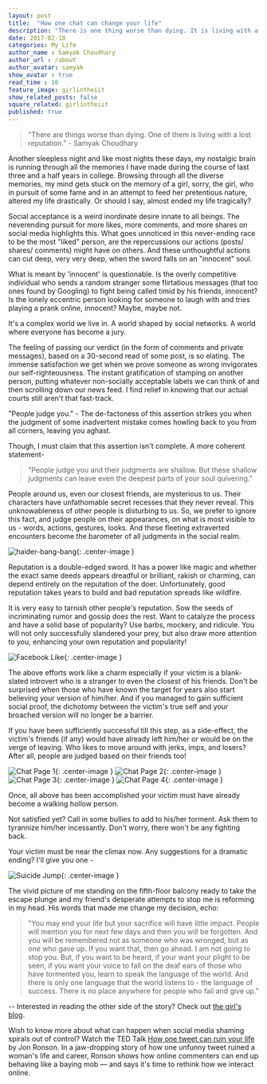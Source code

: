 ```yaml
---
layout: post
title:  "How one chat can change your life"
description: "There is one thing worse than dying. It is living with a lost reputation."
date: 2017-02-10
categories: My_Life
author_name : Samyak Choudhary
author_url : /about
author_avatar: samyak
show_avatar : true
read_time : 10
feature_image: girlintheiit
show_related_posts: false
square_related: girlintheiit
published: true
---
```


>"There are things worse than dying. One of them is living with a lost reputation." - Samyak Choudhary

[//]: <> (I don't believe in revenge but I do believe in honest expression. And above all, I believe everyone deserves a right to say.)

Another sleepless night and like most nights these days, my nostalgic brain is running through all the memories I have made during the course of last three and a half years in college. Browsing through all the diverse memories, my mind gets stuck on the memory of a girl, sorry, the girl, who in pursuit of some fame and in an attempt to feed her pretentious nature, altered my life drastically. Or should I say, almost ended my life tragically?

Social acceptance is a weird inordinate desire innate to all beings. The neverending pursuit for more likes, more comments, and more shares on social media highlights this. What goes unnoticed in this never-ending race to be the most "liked" person, are the repercussions our actions (posts/ shares/ comments) might have on others. And these unthoughtful actions can cut deep, very very deep, when the sword falls on an "innocent" soul.

What is meant by 'innocent' is questionable. Is the overly competitive individual who sends a random stranger some flirtatious messages (that too ones found by Googling) to fight being called timid by his friends, innocent? Is the lonely eccentric person looking for someone to laugh with and tries playing a prank online, innocent? Maybe, maybe not.

It's a complex world we live in. A world shaped by social networks. A world where everyone has become a jury. 

The feeling of passing our verdict (in the form of comments and private messages), based on a 30-second read of some post, is so elating. The immense satisfaction we get when we prove someone as wrong invigorates our self-righteousness. The instant gratification of stamping on another person, putting whatever non-socially acceptable labels we can think of and then scrolling down our news feed. I find relief in knowing that our actual courts still aren't that fast-track.

"People judge you." - The de-factoness of this assertion strikes you when the judgment of some inadvertent mistake comes howling back to you from all corners, leaving you aghast. 

Though, I must claim that this assertion isn't complete. A more coherent statement-

>"People judge you and their judgments are shallow. But these shallow judgments can leave even the deepest parts of your soul quivering."

People around us, even our closest friends, are mysterious to us. Their characters have unfathomable secret recesses that they never reveal. This unknowableness of other people is disturbing to us. So, we prefer to ignore this fact, and judge people on their appearances, on what is most visible to us - words, actions, gestures, looks. And these fleeting extraverted encounters become the barometer of all judgments in the social realm.

![haider-bang-bang](http://samyakchoudhary.com/img/haider-bang-bang-facebook.jpg){: .center-image }

Reputation is a double-edged sword. It has a power like magic and whether the exact same deeds appears dreadful or brilliant, rakish or charming, can depend entirely on the reputation of the doer. Unfortunately, good reputation takes years to build and bad reputation spreads like wildfire.

It is very easy to tarnish other people's reputation. Sow the seeds of incriminating rumor and gossip does the rest. Want to catalyze the process and have a solid base of popularity? Use barbs, mockery, and ridicule. You will not only successfully slandered your prey, but also draw more attention to you, enhancing your own reputation and popularity!

![Facebook Like](http://samyakchoudhary.com/img/like-facebook-hand.jpg){: .center-image }

The above efforts work like a charm especially if your victim is a blank-slated introvert who is a stranger to even the closest of his friends. Don't be surprised when those who have known the target for years also start believing your version of him/her. And if you managed to gain sufficient social proof, the dichotomy between the victim's true self and your broached version will no longer be a barrier.

If you have been sufficiently successful till this step, as a side-effect, the victim's friends (if any) would have already left him/her or would be on the verge of leaving. Who likes to move around with jerks, imps, and losers? After all, people are judged based on their friends too!

![Chat Page 1](http://samyakchoudhary.com/img/chat-pg-1.png){: .center-image }
![Chat Page 2](http://samyakchoudhary.com/img/chat-pg-2.png){: .center-image }
![Chat Page 3](http://samyakchoudhary.com/img/chat-pg-3.png){: .center-image }
![Chat Page 4](http://samyakchoudhary.com/img/chat-pg-4.png){: .center-image }

Once, all above has been accomplished your victim must have already become a walking hollow person. 

Not satisfied yet? Call in some bullies to add to his/her torment. Ask them to tyrannize him/her incessantly. Don't worry, there won't be any fighting back.

Your victim must be near the climax now. Any suggestions for a dramatic ending? I'll give you one - 

![Suicide Jump](http://samyakchoudhary.com/img/suicide-jump.jpg){: .center-image }

The vivid picture of me standing on the fifth-floor balcony ready to take the escape plunge and my friend's desperate attempts to stop me is reforming in my head. His words that made me change my decision, echo:

>"You may end your life but your sacrifice will have little impact. People will mention you for next few days and then you will be forgotten. And you will be remembered not as someone who was wronged, but as one who gave up. If you want that, then go ahead. I am not going to stop you. But, if you want to be heard, if your want your plight to be seen, if you want your voice to fall on the deaf ears of those who have tormented you, learn to speak the language of the world. And there is only one language that the world listens to - the language of success. There is no place anywhere for people who fail and give up."

--
Interested in reading the other side of the story? Check out [the girl's blog](http://girlintheiit.blogspot.in/2014/06/from-who-to-hey.html).

Wish to know more about what can happen when social media shaming spirals out of control? Watch the TED Talk [How one tweet can ruin your life](https://www.youtube.com/watch?v=wAIP6fI0NAI) by Jon Ronson. In a jaw-dropping story of how one unfunny tweet ruined a woman's life and career, Ronson shows how online commenters can end up behaving like a baying mob — and says it's time to rethink how we interact online. 
